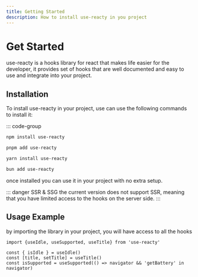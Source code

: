 ```yaml
---
title: Getting Started
description: How to install use-reacty in you project
---
```


# Get Started

use-reacty is a hooks library for react that makes life easier for the developer,
it provides set of hooks that are well documented and easy to use and integrate into your project.

## Installation

To install use-reacty in your project, use can use the following commands to install it:

::: code-group

```bash [npm]
npm install use-reacty
```

```bash [pnpm]
pnpm add use-reacty
```

```bash [yarn]
yarn install use-reacty
```

```bash [bun]
bun add use-reacty
```

once installed you can use it in your project with no extra setup.

::: danger SSR & SSG
the current version does not support SSR,
meaning that you have limited access to the hooks on the server side.
:::

## Usage Example

by importing the library in your project, you will have access to all the hooks

```tsx
import {useIdle, useSupported, useTitle} from 'use-reacty'

const { isIdle } = useIdle()
const [title, setTitle] = useTitle()
const isSupported = useSupported(() => navigator && 'getBattery' in navigator)
```
